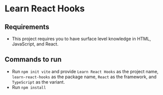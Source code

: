 # Learn React Hooks

## Requirements

- This project requires you to have surface level knowledge in HTML, JavaScript, and React.

## Commands to run

- Run `npm init vite` and provide `Learn React Hooks` as the project name, `learn-react-hooks` as the package name, `React` as the framework, and `TypeScript` as the variant.
- Run `npm install`
